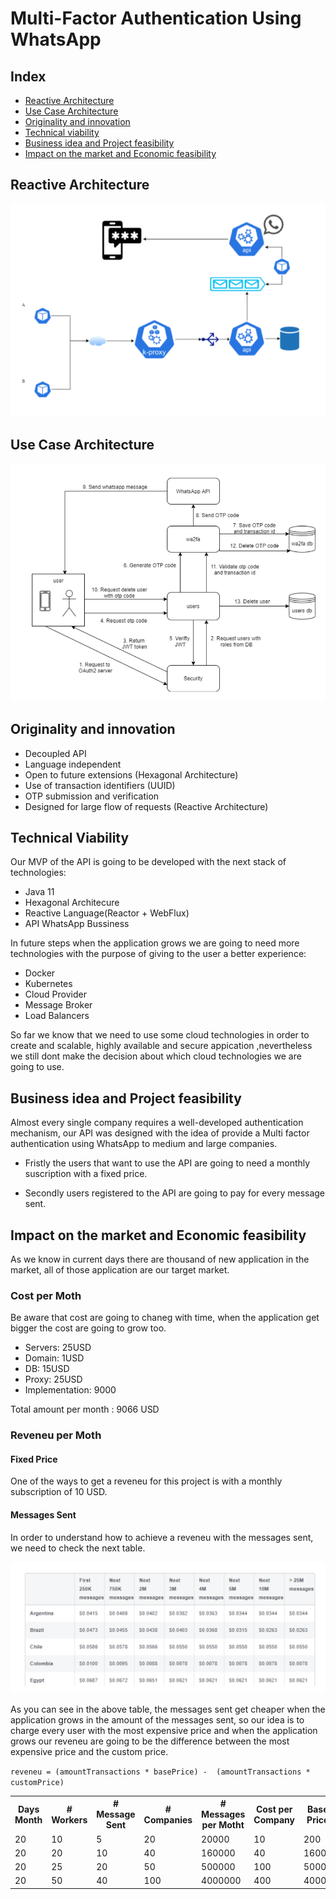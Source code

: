 # Multi-Factor Authentication Using WhatsApp

## Index 

* [Reactive Architecture](#Reactive-Architecture)
* [Use Case Architecture](#Use-Case-Architecture)
* [Originality and innovation](#Originality-and-innovation)
* [Technical viability](#Technical-viability)
* [Business idea and Project feasibility](#Business-idea-and-Project-feasibility)
* [Impact on the market and Economic feasibility](#Impact-on-the-market-and-Economic-feasibility)

## Reactive Architecture

![](https://github.com/2PWA/docs/blob/main/resources/reactive-architecture.PNG)
    
## Use Case Architecture

![](https://github.com/2PWA/docs/blob/main/resources/use-case-architectures.PNG)

## Originality and innovation

- Decoupled API
- Language independent
- Open to future extensions (Hexagonal Architecture)
- Use of transaction identifiers (UUID)
- OTP submission and verification
- Designed for large flow of requests (Reactive Architecture)

## Technical Viability

Our MVP of the API is going to be developed with the next stack of technologies:

- Java 11 
- Hexagonal Architecure
- Reactive Language(Reactor + WebFlux)
- API WhatsApp Bussiness

In future steps when the application grows we are going to need more technologies with the purpose of giving to the user a better experience:

- Docker
- Kubernetes
- Cloud Provider
- Message Broker
- Load Balancers

So far we know that we need to use some cloud technologies in order to create and scalable, highly available and secure appication ,nevertheless we still dont make the decision about which cloud technologies we are going to use.

## Business idea and Project feasibility

Almost every single company requires a well-developed authentication mechanism, our API was designed with the idea of provide a Multi factor authentication using WhatsApp to medium and large companies.

- Fristly the users that want to use the API are going to need a monthly suscription with a fixed price.

- Secondly users registered to the API are going to pay for every message sent.

## Impact on the market and Economic feasibility

As we know in current days there are thousand of new application in the market, all of those application are our target market.

### Cost per Moth

Be aware that cost are going to chaneg with time, when the application get bigger the cost are going to grow too.

- Servers: 25USD
- Domain: 1USD
- DB: 15USD
- Proxy: 25USD
- Implementation: 9000

Total amount per month : 9066 USD

### Reveneu per Moth

#### Fixed Price

One of the ways to get a reveneu for this project is with a monthly subscription of 10 USD.

#### Messages Sent

In order to understand how to achieve a reveneu with the messages sent, we need to check the next table.

![](https://github.com/2PWA/docs/blob/main/resources/cost-per-messages.PNG)

As you can see in the above table, the messages sent get cheaper when the application grows in the amount of the messages sent, so our idea is to charge every user with the most expensive price and when the application grows our reveneu are going to be the difference between the most expensive price and the custom price.

`reveneu = (amountTransactions * basePrice) -  (amountTransactions * customPrice) `

<table style="width:100%">
  <tr>
    <th>Days Month</th>
    <th># Workers</th>
    <th># Message Sent</th>
    <th># Companies</th>
    <th># Messages per Motht</th>
    <th>Cost per Company</th>
    <th>Base Price</th>
    <th>Custom Price</th>
    <th>Reveneu</th>
  </tr>
  <tr>
    <td>20</td>
    <td>10</td>
    <td>5</td>
    <td>20</td>
    <td>20000</td>
    <td>10</td>
    <td>200</td>
    <td>200</td>
    <td>0</td>
  </tr>
  <tr>
    <td>20</td>
    <td>20</td>
    <td>10</td>
    <td>40</td>
    <td>160000</td>
    <td>40</td>
    <td>1600</td>
    <td>1600</td>
    <td>0</td>
  </tr>
  <tr>
    <td>20</td>
    <td>25</td>
    <td>20</td>
    <td>50</td>
    <td>500000</td>
    <td>100</td>
    <td>5000</td>
    <td>4875</td>
    <td>125</td>
  </tr>
    <tr>
    <td>20</td>
    <td>50</td>
    <td>40</td>
    <td>100</td>
    <td>4000000</td>
    <td>400</td>
    <td>40000</td>
    <td>36025</td>
    <td>3975</td>
  </tr>
</table>
